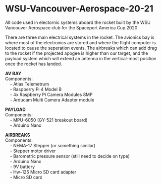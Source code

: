 # WSU-Vancouver-Aerospace-20-21
All code used in electornic systems aboard the rocket built by the WSU Vancouver Aerospace club for the Spaceport America Cup 2020

There are three main electrical systems in the rocket. The avionics bay is where most of the electronics are stored and where the flight computer is located to cause the seperation events. The airbreaks which can add drag to the rocket if the projected apogee is higher than our target, and the payload system which will extend an antenna in the vertical-most position once the rocket has landed.

__AV BAY__<br/>
Components:  <br/>
&nbsp;&nbsp;&nbsp;&nbsp;- Atlas Telemetrum<br/>
&nbsp;&nbsp;&nbsp;&nbsp;- Raspberry Pi 4 Model B<br/>
&nbsp;&nbsp;&nbsp;&nbsp;- 4x Raspberry Pi Camera Modules 8MP<br/>
&nbsp;&nbsp;&nbsp;&nbsp;- Arducam Multi Camera Adapter module<br/>
    
__PAYLOAD__<br/>
Components: <br/>
&nbsp;&nbsp;&nbsp;&nbsp;- MPU-6050 (GY-521 breakout board)<br/>
&nbsp;&nbsp;&nbsp;&nbsp;- Arduino Nano<br/>

__AIRBREAKS__<br/>
Components: <br/>
&nbsp;&nbsp;&nbsp;&nbsp;- NEMA-17 Stepper (or something similar)<br/>
&nbsp;&nbsp;&nbsp;&nbsp;- Stepper motor driver<br/>
&nbsp;&nbsp;&nbsp;&nbsp;- Barometric pressure sensor (still need to decide on type)<br/>
&nbsp;&nbsp;&nbsp;&nbsp;- Arduino Nano<br/>
&nbsp;&nbsp;&nbsp;&nbsp;- 9V battery<br/>
&nbsp;&nbsp;&nbsp;&nbsp;- Hw-125 Micro SD card adapter<br/>
&nbsp;&nbsp;&nbsp;&nbsp;- Micro SD card<br/>
